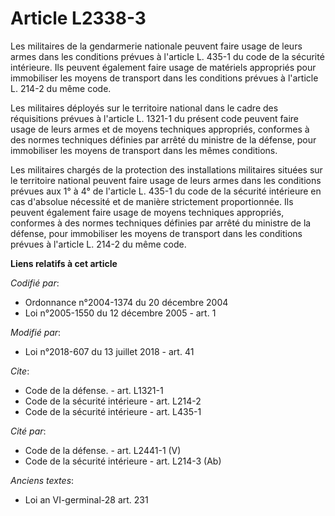 # Article L2338-3

Les militaires de la gendarmerie nationale peuvent faire usage de leurs armes dans les conditions prévues à l'article L.
435-1 du code de la sécurité intérieure. Ils peuvent également faire usage de matériels appropriés pour immobiliser les
moyens de transport dans les conditions prévues à l'article L. 214-2 du même code.

Les militaires déployés sur le territoire national dans le cadre des réquisitions prévues à l'article L. 1321-1 du présent
code peuvent faire usage de leurs armes et de moyens techniques appropriés, conformes à des normes techniques définies par
arrêté du ministre de la défense, pour immobiliser les moyens de transport dans les mêmes conditions.

Les militaires chargés de la protection des installations militaires situées sur le territoire national peuvent faire usage
de leurs armes dans les conditions prévues aux 1° à 4° de l'article L. 435-1 du code de la sécurité intérieure en cas
d'absolue nécessité et de manière strictement proportionnée. Ils peuvent également faire usage de moyens techniques
appropriés, conformes à des normes techniques définies par arrêté du ministre de la défense, pour immobiliser les moyens de
transport dans les conditions prévues à l'article L. 214-2 du même code.

**Liens relatifs à cet article**

_Codifié par_:

  - Ordonnance n°2004-1374 du 20 décembre 2004
  - Loi n°2005-1550 du 12 décembre 2005 - art. 1

_Modifié par_:

  - Loi n°2018-607 du 13 juillet 2018 - art. 41

_Cite_:

  - Code de la défense. - art. L1321-1
  - Code de la sécurité intérieure - art. L214-2
  - Code de la sécurité intérieure - art. L435-1

_Cité par_:

  - Code de la défense. - art. L2441-1 (V)
  - Code de la sécurité intérieure - art. L214-3 (Ab)

_Anciens textes_:

  - Loi an VI-germinal-28 art. 231

